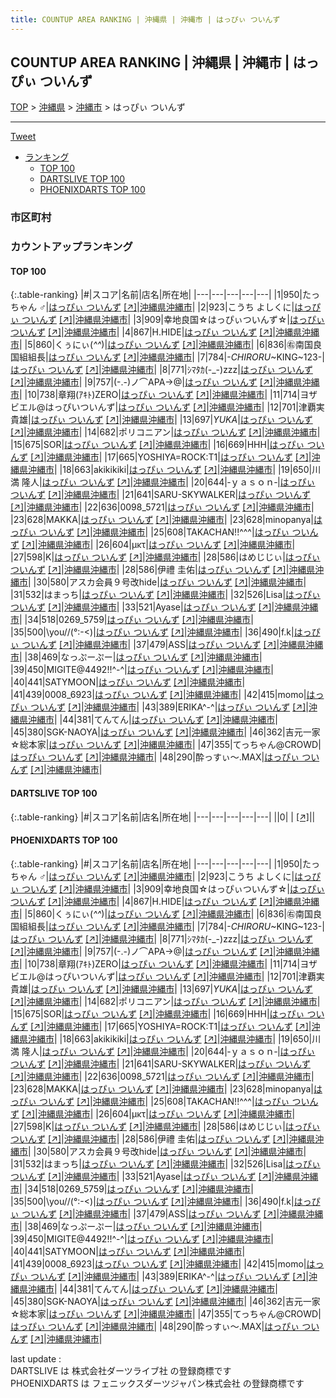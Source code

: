 ```yaml
---
title: COUNTUP AREA RANKING | 沖縄県 | 沖縄市 | はっぴぃ ついんず
---
```

## COUNTUP AREA RANKING | 沖縄県 | 沖縄市 | はっぴぃ ついんず

[TOP](/darts/rank/) > [沖縄県](/darts/rank/沖縄県/) > [沖縄市](/darts/rank/沖縄県/沖縄市/) > はっぴぃ ついんず

___

<a href="https://twitter.com/share?ref_src=twsrc%5Etfw" data-text="COUNTUP AREA RANKING | 沖縄県沖縄市はっぴぃ ついんず" class="twitter-share-button" data-hashtags="DARTSLIVE,PHOENIXDARTS,darts,ダーツ" data-show-count="false">Tweet</a>

* [ランキング](#カウントアップランキング)
    * [TOP 100](#top-100)
    * [DARTSLIVE TOP 100](#dartslive-top-100)
    * [PHOENIXDARTS TOP 100](#phoenixdarts-top-100)

### 市区町村

<ul>

</ul>

### カウントアップランキング

#### TOP 100



{:.table-ranking}
|#|スコア|名前|店名|所在地|
|---|---|---|---|---|
|1|950|<span class="rank-name-pd">たっちゃん ♂</span>|<a href="/darts/rank/shops/67298.html">はっぴぃ ついんず</a> <a href="https://vs.phoenixdarts.com/jp/shop/shopDetailInfo/s_67298?s_seq=67298">[↗]</a>|<a href="/darts/rank/沖縄県/沖縄市">沖縄県沖縄市</a>|
|2|923|<span class="rank-name-pd">こうち よしくに</span>|<a href="/darts/rank/shops/67298.html">はっぴぃ ついんず</a> <a href="https://vs.phoenixdarts.com/jp/shop/shopDetailInfo/s_67298?s_seq=67298">[↗]</a>|<a href="/darts/rank/沖縄県/沖縄市">沖縄県沖縄市</a>|
|3|909|<span class="rank-name-pd">幸地良国☆はっぴぃついんず☆</span>|<a href="/darts/rank/shops/67298.html">はっぴぃ ついんず</a> <a href="https://vs.phoenixdarts.com/jp/shop/shopDetailInfo/s_67298?s_seq=67298">[↗]</a>|<a href="/darts/rank/沖縄県/沖縄市">沖縄県沖縄市</a>|
|4|867|<span class="rank-name-pd">H.HIDE</span>|<a href="/darts/rank/shops/67298.html">はっぴぃ ついんず</a> <a href="https://vs.phoenixdarts.com/jp/shop/shopDetailInfo/s_67298?s_seq=67298">[↗]</a>|<a href="/darts/rank/沖縄県/沖縄市">沖縄県沖縄市</a>|
|5|860|<span class="rank-name-pd">くぅにぃ(*^^*)</span>|<a href="/darts/rank/shops/67298.html">はっぴぃ ついんず</a> <a href="https://vs.phoenixdarts.com/jp/shop/shopDetailInfo/s_67298?s_seq=67298">[↗]</a>|<a href="/darts/rank/沖縄県/沖縄市">沖縄県沖縄市</a>|
|6|836|<span class="rank-name-pd">㊨南国良国組組長</span>|<a href="/darts/rank/shops/67298.html">はっぴぃ ついんず</a> <a href="https://vs.phoenixdarts.com/jp/shop/shopDetailInfo/s_67298?s_seq=67298">[↗]</a>|<a href="/darts/rank/沖縄県/沖縄市">沖縄県沖縄市</a>|
|7|784|<span class="rank-name-pd">-*CHIRORU*~KING~123-</span>|<a href="/darts/rank/shops/67298.html">はっぴぃ ついんず</a> <a href="https://vs.phoenixdarts.com/jp/shop/shopDetailInfo/s_67298?s_seq=67298">[↗]</a>|<a href="/darts/rank/沖縄県/沖縄市">沖縄県沖縄市</a>|
|8|771|<span class="rank-name-pd">ｼﾏﾀｶ(-_-)zzz</span>|<a href="/darts/rank/shops/67298.html">はっぴぃ ついんず</a> <a href="https://vs.phoenixdarts.com/jp/shop/shopDetailInfo/s_67298?s_seq=67298">[↗]</a>|<a href="/darts/rank/沖縄県/沖縄市">沖縄県沖縄市</a>|
|9|757|<span class="rank-name-pd">(-.-)ノ⌒APA→@</span>|<a href="/darts/rank/shops/67298.html">はっぴぃ ついんず</a> <a href="https://vs.phoenixdarts.com/jp/shop/shopDetailInfo/s_67298?s_seq=67298">[↗]</a>|<a href="/darts/rank/沖縄県/沖縄市">沖縄県沖縄市</a>|
|10|738|<span class="rank-name-pd">章翔(ｱｷﾄ)ZERO</span>|<a href="/darts/rank/shops/67298.html">はっぴぃ ついんず</a> <a href="https://vs.phoenixdarts.com/jp/shop/shopDetailInfo/s_67298?s_seq=67298">[↗]</a>|<a href="/darts/rank/沖縄県/沖縄市">沖縄県沖縄市</a>|
|11|714|<span class="rank-name-pd">ヨザビエル@はっぴいついんず</span>|<a href="/darts/rank/shops/67298.html">はっぴぃ ついんず</a> <a href="https://vs.phoenixdarts.com/jp/shop/shopDetailInfo/s_67298?s_seq=67298">[↗]</a>|<a href="/darts/rank/沖縄県/沖縄市">沖縄県沖縄市</a>|
|12|701|<span class="rank-name-pd">津覇実貴雄</span>|<a href="/darts/rank/shops/67298.html">はっぴぃ ついんず</a> <a href="https://vs.phoenixdarts.com/jp/shop/shopDetailInfo/s_67298?s_seq=67298">[↗]</a>|<a href="/darts/rank/沖縄県/沖縄市">沖縄県沖縄市</a>|
|13|697|<span class="rank-name-pd">*YUKA*</span>|<a href="/darts/rank/shops/67298.html">はっぴぃ ついんず</a> <a href="https://vs.phoenixdarts.com/jp/shop/shopDetailInfo/s_67298?s_seq=67298">[↗]</a>|<a href="/darts/rank/沖縄県/沖縄市">沖縄県沖縄市</a>|
|14|682|<span class="rank-name-pd">ポリコニアン</span>|<a href="/darts/rank/shops/67298.html">はっぴぃ ついんず</a> <a href="https://vs.phoenixdarts.com/jp/shop/shopDetailInfo/s_67298?s_seq=67298">[↗]</a>|<a href="/darts/rank/沖縄県/沖縄市">沖縄県沖縄市</a>|
|15|675|<span class="rank-name-pd">SOR</span>|<a href="/darts/rank/shops/67298.html">はっぴぃ ついんず</a> <a href="https://vs.phoenixdarts.com/jp/shop/shopDetailInfo/s_67298?s_seq=67298">[↗]</a>|<a href="/darts/rank/沖縄県/沖縄市">沖縄県沖縄市</a>|
|16|669|<span class="rank-name-pd">HHH</span>|<a href="/darts/rank/shops/67298.html">はっぴぃ ついんず</a> <a href="https://vs.phoenixdarts.com/jp/shop/shopDetailInfo/s_67298?s_seq=67298">[↗]</a>|<a href="/darts/rank/沖縄県/沖縄市">沖縄県沖縄市</a>|
|17|665|<span class="rank-name-pd">YOSHIYA=ROCK:T1</span>|<a href="/darts/rank/shops/67298.html">はっぴぃ ついんず</a> <a href="https://vs.phoenixdarts.com/jp/shop/shopDetailInfo/s_67298?s_seq=67298">[↗]</a>|<a href="/darts/rank/沖縄県/沖縄市">沖縄県沖縄市</a>|
|18|663|<span class="rank-name-pd">akikikiki</span>|<a href="/darts/rank/shops/67298.html">はっぴぃ ついんず</a> <a href="https://vs.phoenixdarts.com/jp/shop/shopDetailInfo/s_67298?s_seq=67298">[↗]</a>|<a href="/darts/rank/沖縄県/沖縄市">沖縄県沖縄市</a>|
|19|650|<span class="rank-name-pd">川満 隆人</span>|<a href="/darts/rank/shops/67298.html">はっぴぃ ついんず</a> <a href="https://vs.phoenixdarts.com/jp/shop/shopDetailInfo/s_67298?s_seq=67298">[↗]</a>|<a href="/darts/rank/沖縄県/沖縄市">沖縄県沖縄市</a>|
|20|644|<span class="rank-name-pd">‐ｙａｓｏｎ‐</span>|<a href="/darts/rank/shops/67298.html">はっぴぃ ついんず</a> <a href="https://vs.phoenixdarts.com/jp/shop/shopDetailInfo/s_67298?s_seq=67298">[↗]</a>|<a href="/darts/rank/沖縄県/沖縄市">沖縄県沖縄市</a>|
|21|641|<span class="rank-name-pd">SARU-SKYWALKER</span>|<a href="/darts/rank/shops/67298.html">はっぴぃ ついんず</a> <a href="https://vs.phoenixdarts.com/jp/shop/shopDetailInfo/s_67298?s_seq=67298">[↗]</a>|<a href="/darts/rank/沖縄県/沖縄市">沖縄県沖縄市</a>|
|22|636|<span class="rank-name-pd">0098_5721</span>|<a href="/darts/rank/shops/67298.html">はっぴぃ ついんず</a> <a href="https://vs.phoenixdarts.com/jp/shop/shopDetailInfo/s_67298?s_seq=67298">[↗]</a>|<a href="/darts/rank/沖縄県/沖縄市">沖縄県沖縄市</a>|
|23|628|<span class="rank-name-pd">MAKKA</span>|<a href="/darts/rank/shops/67298.html">はっぴぃ ついんず</a> <a href="https://vs.phoenixdarts.com/jp/shop/shopDetailInfo/s_67298?s_seq=67298">[↗]</a>|<a href="/darts/rank/沖縄県/沖縄市">沖縄県沖縄市</a>|
|23|628|<span class="rank-name-pd">minopanya</span>|<a href="/darts/rank/shops/67298.html">はっぴぃ ついんず</a> <a href="https://vs.phoenixdarts.com/jp/shop/shopDetailInfo/s_67298?s_seq=67298">[↗]</a>|<a href="/darts/rank/沖縄県/沖縄市">沖縄県沖縄市</a>|
|25|608|<span class="rank-name-pd">TAKACHAN!!^^^</span>|<a href="/darts/rank/shops/67298.html">はっぴぃ ついんず</a> <a href="https://vs.phoenixdarts.com/jp/shop/shopDetailInfo/s_67298?s_seq=67298">[↗]</a>|<a href="/darts/rank/沖縄県/沖縄市">沖縄県沖縄市</a>|
|26|604|<span class="rank-name-pd">μκτ</span>|<a href="/darts/rank/shops/67298.html">はっぴぃ ついんず</a> <a href="https://vs.phoenixdarts.com/jp/shop/shopDetailInfo/s_67298?s_seq=67298">[↗]</a>|<a href="/darts/rank/沖縄県/沖縄市">沖縄県沖縄市</a>|
|27|598|<span class="rank-name-pd">K</span>|<a href="/darts/rank/shops/67298.html">はっぴぃ ついんず</a> <a href="https://vs.phoenixdarts.com/jp/shop/shopDetailInfo/s_67298?s_seq=67298">[↗]</a>|<a href="/darts/rank/沖縄県/沖縄市">沖縄県沖縄市</a>|
|28|586|<span class="rank-name-pd">はめじじぃ</span>|<a href="/darts/rank/shops/67298.html">はっぴぃ ついんず</a> <a href="https://vs.phoenixdarts.com/jp/shop/shopDetailInfo/s_67298?s_seq=67298">[↗]</a>|<a href="/darts/rank/沖縄県/沖縄市">沖縄県沖縄市</a>|
|28|586|<span class="rank-name-pd">伊禮 圭佑</span>|<a href="/darts/rank/shops/67298.html">はっぴぃ ついんず</a> <a href="https://vs.phoenixdarts.com/jp/shop/shopDetailInfo/s_67298?s_seq=67298">[↗]</a>|<a href="/darts/rank/沖縄県/沖縄市">沖縄県沖縄市</a>|
|30|580|<span class="rank-name-pd">アスカ会員９号改hide</span>|<a href="/darts/rank/shops/67298.html">はっぴぃ ついんず</a> <a href="https://vs.phoenixdarts.com/jp/shop/shopDetailInfo/s_67298?s_seq=67298">[↗]</a>|<a href="/darts/rank/沖縄県/沖縄市">沖縄県沖縄市</a>|
|31|532|<span class="rank-name-pd">はまっち</span>|<a href="/darts/rank/shops/67298.html">はっぴぃ ついんず</a> <a href="https://vs.phoenixdarts.com/jp/shop/shopDetailInfo/s_67298?s_seq=67298">[↗]</a>|<a href="/darts/rank/沖縄県/沖縄市">沖縄県沖縄市</a>|
|32|526|<span class="rank-name-pd">Lisa</span>|<a href="/darts/rank/shops/67298.html">はっぴぃ ついんず</a> <a href="https://vs.phoenixdarts.com/jp/shop/shopDetailInfo/s_67298?s_seq=67298">[↗]</a>|<a href="/darts/rank/沖縄県/沖縄市">沖縄県沖縄市</a>|
|33|521|<span class="rank-name-pd">Ayase</span>|<a href="/darts/rank/shops/67298.html">はっぴぃ ついんず</a> <a href="https://vs.phoenixdarts.com/jp/shop/shopDetailInfo/s_67298?s_seq=67298">[↗]</a>|<a href="/darts/rank/沖縄県/沖縄市">沖縄県沖縄市</a>|
|34|518|<span class="rank-name-pd">0269_5759</span>|<a href="/darts/rank/shops/67298.html">はっぴぃ ついんず</a> <a href="https://vs.phoenixdarts.com/jp/shop/shopDetailInfo/s_67298?s_seq=67298">[↗]</a>|<a href="/darts/rank/沖縄県/沖縄市">沖縄県沖縄市</a>|
|35|500|<span class="rank-name-pd">\\you//(°:-&lt;)</span>|<a href="/darts/rank/shops/67298.html">はっぴぃ ついんず</a> <a href="https://vs.phoenixdarts.com/jp/shop/shopDetailInfo/s_67298?s_seq=67298">[↗]</a>|<a href="/darts/rank/沖縄県/沖縄市">沖縄県沖縄市</a>|
|36|490|<span class="rank-name-pd">f.k</span>|<a href="/darts/rank/shops/67298.html">はっぴぃ ついんず</a> <a href="https://vs.phoenixdarts.com/jp/shop/shopDetailInfo/s_67298?s_seq=67298">[↗]</a>|<a href="/darts/rank/沖縄県/沖縄市">沖縄県沖縄市</a>|
|37|479|<span class="rank-name-pd">ASS</span>|<a href="/darts/rank/shops/67298.html">はっぴぃ ついんず</a> <a href="https://vs.phoenixdarts.com/jp/shop/shopDetailInfo/s_67298?s_seq=67298">[↗]</a>|<a href="/darts/rank/沖縄県/沖縄市">沖縄県沖縄市</a>|
|38|469|<span class="rank-name-pd">なっぷーぷー</span>|<a href="/darts/rank/shops/67298.html">はっぴぃ ついんず</a> <a href="https://vs.phoenixdarts.com/jp/shop/shopDetailInfo/s_67298?s_seq=67298">[↗]</a>|<a href="/darts/rank/沖縄県/沖縄市">沖縄県沖縄市</a>|
|39|450|<span class="rank-name-pd">MIGITE@4492!!^-^</span>|<a href="/darts/rank/shops/67298.html">はっぴぃ ついんず</a> <a href="https://vs.phoenixdarts.com/jp/shop/shopDetailInfo/s_67298?s_seq=67298">[↗]</a>|<a href="/darts/rank/沖縄県/沖縄市">沖縄県沖縄市</a>|
|40|441|<span class="rank-name-pd">SATYMOON</span>|<a href="/darts/rank/shops/67298.html">はっぴぃ ついんず</a> <a href="https://vs.phoenixdarts.com/jp/shop/shopDetailInfo/s_67298?s_seq=67298">[↗]</a>|<a href="/darts/rank/沖縄県/沖縄市">沖縄県沖縄市</a>|
|41|439|<span class="rank-name-pd">0008_6923</span>|<a href="/darts/rank/shops/67298.html">はっぴぃ ついんず</a> <a href="https://vs.phoenixdarts.com/jp/shop/shopDetailInfo/s_67298?s_seq=67298">[↗]</a>|<a href="/darts/rank/沖縄県/沖縄市">沖縄県沖縄市</a>|
|42|415|<span class="rank-name-pd">momo</span>|<a href="/darts/rank/shops/67298.html">はっぴぃ ついんず</a> <a href="https://vs.phoenixdarts.com/jp/shop/shopDetailInfo/s_67298?s_seq=67298">[↗]</a>|<a href="/darts/rank/沖縄県/沖縄市">沖縄県沖縄市</a>|
|43|389|<span class="rank-name-pd">ERIKA^-^</span>|<a href="/darts/rank/shops/67298.html">はっぴぃ ついんず</a> <a href="https://vs.phoenixdarts.com/jp/shop/shopDetailInfo/s_67298?s_seq=67298">[↗]</a>|<a href="/darts/rank/沖縄県/沖縄市">沖縄県沖縄市</a>|
|44|381|<span class="rank-name-pd">てんてん</span>|<a href="/darts/rank/shops/67298.html">はっぴぃ ついんず</a> <a href="https://vs.phoenixdarts.com/jp/shop/shopDetailInfo/s_67298?s_seq=67298">[↗]</a>|<a href="/darts/rank/沖縄県/沖縄市">沖縄県沖縄市</a>|
|45|380|<span class="rank-name-pd">SGK-NAOYA</span>|<a href="/darts/rank/shops/67298.html">はっぴぃ ついんず</a> <a href="https://vs.phoenixdarts.com/jp/shop/shopDetailInfo/s_67298?s_seq=67298">[↗]</a>|<a href="/darts/rank/沖縄県/沖縄市">沖縄県沖縄市</a>|
|46|362|<span class="rank-name-pd">吉元一家☆総本家</span>|<a href="/darts/rank/shops/67298.html">はっぴぃ ついんず</a> <a href="https://vs.phoenixdarts.com/jp/shop/shopDetailInfo/s_67298?s_seq=67298">[↗]</a>|<a href="/darts/rank/沖縄県/沖縄市">沖縄県沖縄市</a>|
|47|355|<span class="rank-name-pd">てっちゃん@CROWD</span>|<a href="/darts/rank/shops/67298.html">はっぴぃ ついんず</a> <a href="https://vs.phoenixdarts.com/jp/shop/shopDetailInfo/s_67298?s_seq=67298">[↗]</a>|<a href="/darts/rank/沖縄県/沖縄市">沖縄県沖縄市</a>|
|48|290|<span class="rank-name-pd">酔っすぃ～.MAX</span>|<a href="/darts/rank/shops/67298.html">はっぴぃ ついんず</a> <a href="https://vs.phoenixdarts.com/jp/shop/shopDetailInfo/s_67298?s_seq=67298">[↗]</a>|<a href="/darts/rank/沖縄県/沖縄市">沖縄県沖縄市</a>|


#### DARTSLIVE TOP 100



{:.table-ranking}
|#|スコア|名前|店名|所在地|
|---|---|---|---|---|
||0|<span class="rank-name-dl"> </span>|<a href="/darts/rank/shops/.html"></a> <a href="">[↗]</a>|<a href="/darts/rank//"></a>|


#### PHOENIXDARTS TOP 100



{:.table-ranking}
|#|スコア|名前|店名|所在地|
|---|---|---|---|---|
|1|950|<span class="rank-name-pd">たっちゃん ♂</span>|<a href="/darts/rank/shops/67298.html">はっぴぃ ついんず</a> <a href="https://vs.phoenixdarts.com/jp/shop/shopDetailInfo/s_67298?s_seq=67298">[↗]</a>|<a href="/darts/rank/沖縄県/沖縄市">沖縄県沖縄市</a>|
|2|923|<span class="rank-name-pd">こうち よしくに</span>|<a href="/darts/rank/shops/67298.html">はっぴぃ ついんず</a> <a href="https://vs.phoenixdarts.com/jp/shop/shopDetailInfo/s_67298?s_seq=67298">[↗]</a>|<a href="/darts/rank/沖縄県/沖縄市">沖縄県沖縄市</a>|
|3|909|<span class="rank-name-pd">幸地良国☆はっぴぃついんず☆</span>|<a href="/darts/rank/shops/67298.html">はっぴぃ ついんず</a> <a href="https://vs.phoenixdarts.com/jp/shop/shopDetailInfo/s_67298?s_seq=67298">[↗]</a>|<a href="/darts/rank/沖縄県/沖縄市">沖縄県沖縄市</a>|
|4|867|<span class="rank-name-pd">H.HIDE</span>|<a href="/darts/rank/shops/67298.html">はっぴぃ ついんず</a> <a href="https://vs.phoenixdarts.com/jp/shop/shopDetailInfo/s_67298?s_seq=67298">[↗]</a>|<a href="/darts/rank/沖縄県/沖縄市">沖縄県沖縄市</a>|
|5|860|<span class="rank-name-pd">くぅにぃ(*^^*)</span>|<a href="/darts/rank/shops/67298.html">はっぴぃ ついんず</a> <a href="https://vs.phoenixdarts.com/jp/shop/shopDetailInfo/s_67298?s_seq=67298">[↗]</a>|<a href="/darts/rank/沖縄県/沖縄市">沖縄県沖縄市</a>|
|6|836|<span class="rank-name-pd">㊨南国良国組組長</span>|<a href="/darts/rank/shops/67298.html">はっぴぃ ついんず</a> <a href="https://vs.phoenixdarts.com/jp/shop/shopDetailInfo/s_67298?s_seq=67298">[↗]</a>|<a href="/darts/rank/沖縄県/沖縄市">沖縄県沖縄市</a>|
|7|784|<span class="rank-name-pd">-*CHIRORU*~KING~123-</span>|<a href="/darts/rank/shops/67298.html">はっぴぃ ついんず</a> <a href="https://vs.phoenixdarts.com/jp/shop/shopDetailInfo/s_67298?s_seq=67298">[↗]</a>|<a href="/darts/rank/沖縄県/沖縄市">沖縄県沖縄市</a>|
|8|771|<span class="rank-name-pd">ｼﾏﾀｶ(-_-)zzz</span>|<a href="/darts/rank/shops/67298.html">はっぴぃ ついんず</a> <a href="https://vs.phoenixdarts.com/jp/shop/shopDetailInfo/s_67298?s_seq=67298">[↗]</a>|<a href="/darts/rank/沖縄県/沖縄市">沖縄県沖縄市</a>|
|9|757|<span class="rank-name-pd">(-.-)ノ⌒APA→@</span>|<a href="/darts/rank/shops/67298.html">はっぴぃ ついんず</a> <a href="https://vs.phoenixdarts.com/jp/shop/shopDetailInfo/s_67298?s_seq=67298">[↗]</a>|<a href="/darts/rank/沖縄県/沖縄市">沖縄県沖縄市</a>|
|10|738|<span class="rank-name-pd">章翔(ｱｷﾄ)ZERO</span>|<a href="/darts/rank/shops/67298.html">はっぴぃ ついんず</a> <a href="https://vs.phoenixdarts.com/jp/shop/shopDetailInfo/s_67298?s_seq=67298">[↗]</a>|<a href="/darts/rank/沖縄県/沖縄市">沖縄県沖縄市</a>|
|11|714|<span class="rank-name-pd">ヨザビエル@はっぴいついんず</span>|<a href="/darts/rank/shops/67298.html">はっぴぃ ついんず</a> <a href="https://vs.phoenixdarts.com/jp/shop/shopDetailInfo/s_67298?s_seq=67298">[↗]</a>|<a href="/darts/rank/沖縄県/沖縄市">沖縄県沖縄市</a>|
|12|701|<span class="rank-name-pd">津覇実貴雄</span>|<a href="/darts/rank/shops/67298.html">はっぴぃ ついんず</a> <a href="https://vs.phoenixdarts.com/jp/shop/shopDetailInfo/s_67298?s_seq=67298">[↗]</a>|<a href="/darts/rank/沖縄県/沖縄市">沖縄県沖縄市</a>|
|13|697|<span class="rank-name-pd">*YUKA*</span>|<a href="/darts/rank/shops/67298.html">はっぴぃ ついんず</a> <a href="https://vs.phoenixdarts.com/jp/shop/shopDetailInfo/s_67298?s_seq=67298">[↗]</a>|<a href="/darts/rank/沖縄県/沖縄市">沖縄県沖縄市</a>|
|14|682|<span class="rank-name-pd">ポリコニアン</span>|<a href="/darts/rank/shops/67298.html">はっぴぃ ついんず</a> <a href="https://vs.phoenixdarts.com/jp/shop/shopDetailInfo/s_67298?s_seq=67298">[↗]</a>|<a href="/darts/rank/沖縄県/沖縄市">沖縄県沖縄市</a>|
|15|675|<span class="rank-name-pd">SOR</span>|<a href="/darts/rank/shops/67298.html">はっぴぃ ついんず</a> <a href="https://vs.phoenixdarts.com/jp/shop/shopDetailInfo/s_67298?s_seq=67298">[↗]</a>|<a href="/darts/rank/沖縄県/沖縄市">沖縄県沖縄市</a>|
|16|669|<span class="rank-name-pd">HHH</span>|<a href="/darts/rank/shops/67298.html">はっぴぃ ついんず</a> <a href="https://vs.phoenixdarts.com/jp/shop/shopDetailInfo/s_67298?s_seq=67298">[↗]</a>|<a href="/darts/rank/沖縄県/沖縄市">沖縄県沖縄市</a>|
|17|665|<span class="rank-name-pd">YOSHIYA=ROCK:T1</span>|<a href="/darts/rank/shops/67298.html">はっぴぃ ついんず</a> <a href="https://vs.phoenixdarts.com/jp/shop/shopDetailInfo/s_67298?s_seq=67298">[↗]</a>|<a href="/darts/rank/沖縄県/沖縄市">沖縄県沖縄市</a>|
|18|663|<span class="rank-name-pd">akikikiki</span>|<a href="/darts/rank/shops/67298.html">はっぴぃ ついんず</a> <a href="https://vs.phoenixdarts.com/jp/shop/shopDetailInfo/s_67298?s_seq=67298">[↗]</a>|<a href="/darts/rank/沖縄県/沖縄市">沖縄県沖縄市</a>|
|19|650|<span class="rank-name-pd">川満 隆人</span>|<a href="/darts/rank/shops/67298.html">はっぴぃ ついんず</a> <a href="https://vs.phoenixdarts.com/jp/shop/shopDetailInfo/s_67298?s_seq=67298">[↗]</a>|<a href="/darts/rank/沖縄県/沖縄市">沖縄県沖縄市</a>|
|20|644|<span class="rank-name-pd">‐ｙａｓｏｎ‐</span>|<a href="/darts/rank/shops/67298.html">はっぴぃ ついんず</a> <a href="https://vs.phoenixdarts.com/jp/shop/shopDetailInfo/s_67298?s_seq=67298">[↗]</a>|<a href="/darts/rank/沖縄県/沖縄市">沖縄県沖縄市</a>|
|21|641|<span class="rank-name-pd">SARU-SKYWALKER</span>|<a href="/darts/rank/shops/67298.html">はっぴぃ ついんず</a> <a href="https://vs.phoenixdarts.com/jp/shop/shopDetailInfo/s_67298?s_seq=67298">[↗]</a>|<a href="/darts/rank/沖縄県/沖縄市">沖縄県沖縄市</a>|
|22|636|<span class="rank-name-pd">0098_5721</span>|<a href="/darts/rank/shops/67298.html">はっぴぃ ついんず</a> <a href="https://vs.phoenixdarts.com/jp/shop/shopDetailInfo/s_67298?s_seq=67298">[↗]</a>|<a href="/darts/rank/沖縄県/沖縄市">沖縄県沖縄市</a>|
|23|628|<span class="rank-name-pd">MAKKA</span>|<a href="/darts/rank/shops/67298.html">はっぴぃ ついんず</a> <a href="https://vs.phoenixdarts.com/jp/shop/shopDetailInfo/s_67298?s_seq=67298">[↗]</a>|<a href="/darts/rank/沖縄県/沖縄市">沖縄県沖縄市</a>|
|23|628|<span class="rank-name-pd">minopanya</span>|<a href="/darts/rank/shops/67298.html">はっぴぃ ついんず</a> <a href="https://vs.phoenixdarts.com/jp/shop/shopDetailInfo/s_67298?s_seq=67298">[↗]</a>|<a href="/darts/rank/沖縄県/沖縄市">沖縄県沖縄市</a>|
|25|608|<span class="rank-name-pd">TAKACHAN!!^^^</span>|<a href="/darts/rank/shops/67298.html">はっぴぃ ついんず</a> <a href="https://vs.phoenixdarts.com/jp/shop/shopDetailInfo/s_67298?s_seq=67298">[↗]</a>|<a href="/darts/rank/沖縄県/沖縄市">沖縄県沖縄市</a>|
|26|604|<span class="rank-name-pd">μκτ</span>|<a href="/darts/rank/shops/67298.html">はっぴぃ ついんず</a> <a href="https://vs.phoenixdarts.com/jp/shop/shopDetailInfo/s_67298?s_seq=67298">[↗]</a>|<a href="/darts/rank/沖縄県/沖縄市">沖縄県沖縄市</a>|
|27|598|<span class="rank-name-pd">K</span>|<a href="/darts/rank/shops/67298.html">はっぴぃ ついんず</a> <a href="https://vs.phoenixdarts.com/jp/shop/shopDetailInfo/s_67298?s_seq=67298">[↗]</a>|<a href="/darts/rank/沖縄県/沖縄市">沖縄県沖縄市</a>|
|28|586|<span class="rank-name-pd">はめじじぃ</span>|<a href="/darts/rank/shops/67298.html">はっぴぃ ついんず</a> <a href="https://vs.phoenixdarts.com/jp/shop/shopDetailInfo/s_67298?s_seq=67298">[↗]</a>|<a href="/darts/rank/沖縄県/沖縄市">沖縄県沖縄市</a>|
|28|586|<span class="rank-name-pd">伊禮 圭佑</span>|<a href="/darts/rank/shops/67298.html">はっぴぃ ついんず</a> <a href="https://vs.phoenixdarts.com/jp/shop/shopDetailInfo/s_67298?s_seq=67298">[↗]</a>|<a href="/darts/rank/沖縄県/沖縄市">沖縄県沖縄市</a>|
|30|580|<span class="rank-name-pd">アスカ会員９号改hide</span>|<a href="/darts/rank/shops/67298.html">はっぴぃ ついんず</a> <a href="https://vs.phoenixdarts.com/jp/shop/shopDetailInfo/s_67298?s_seq=67298">[↗]</a>|<a href="/darts/rank/沖縄県/沖縄市">沖縄県沖縄市</a>|
|31|532|<span class="rank-name-pd">はまっち</span>|<a href="/darts/rank/shops/67298.html">はっぴぃ ついんず</a> <a href="https://vs.phoenixdarts.com/jp/shop/shopDetailInfo/s_67298?s_seq=67298">[↗]</a>|<a href="/darts/rank/沖縄県/沖縄市">沖縄県沖縄市</a>|
|32|526|<span class="rank-name-pd">Lisa</span>|<a href="/darts/rank/shops/67298.html">はっぴぃ ついんず</a> <a href="https://vs.phoenixdarts.com/jp/shop/shopDetailInfo/s_67298?s_seq=67298">[↗]</a>|<a href="/darts/rank/沖縄県/沖縄市">沖縄県沖縄市</a>|
|33|521|<span class="rank-name-pd">Ayase</span>|<a href="/darts/rank/shops/67298.html">はっぴぃ ついんず</a> <a href="https://vs.phoenixdarts.com/jp/shop/shopDetailInfo/s_67298?s_seq=67298">[↗]</a>|<a href="/darts/rank/沖縄県/沖縄市">沖縄県沖縄市</a>|
|34|518|<span class="rank-name-pd">0269_5759</span>|<a href="/darts/rank/shops/67298.html">はっぴぃ ついんず</a> <a href="https://vs.phoenixdarts.com/jp/shop/shopDetailInfo/s_67298?s_seq=67298">[↗]</a>|<a href="/darts/rank/沖縄県/沖縄市">沖縄県沖縄市</a>|
|35|500|<span class="rank-name-pd">\\you//(°:-&lt;)</span>|<a href="/darts/rank/shops/67298.html">はっぴぃ ついんず</a> <a href="https://vs.phoenixdarts.com/jp/shop/shopDetailInfo/s_67298?s_seq=67298">[↗]</a>|<a href="/darts/rank/沖縄県/沖縄市">沖縄県沖縄市</a>|
|36|490|<span class="rank-name-pd">f.k</span>|<a href="/darts/rank/shops/67298.html">はっぴぃ ついんず</a> <a href="https://vs.phoenixdarts.com/jp/shop/shopDetailInfo/s_67298?s_seq=67298">[↗]</a>|<a href="/darts/rank/沖縄県/沖縄市">沖縄県沖縄市</a>|
|37|479|<span class="rank-name-pd">ASS</span>|<a href="/darts/rank/shops/67298.html">はっぴぃ ついんず</a> <a href="https://vs.phoenixdarts.com/jp/shop/shopDetailInfo/s_67298?s_seq=67298">[↗]</a>|<a href="/darts/rank/沖縄県/沖縄市">沖縄県沖縄市</a>|
|38|469|<span class="rank-name-pd">なっぷーぷー</span>|<a href="/darts/rank/shops/67298.html">はっぴぃ ついんず</a> <a href="https://vs.phoenixdarts.com/jp/shop/shopDetailInfo/s_67298?s_seq=67298">[↗]</a>|<a href="/darts/rank/沖縄県/沖縄市">沖縄県沖縄市</a>|
|39|450|<span class="rank-name-pd">MIGITE@4492!!^-^</span>|<a href="/darts/rank/shops/67298.html">はっぴぃ ついんず</a> <a href="https://vs.phoenixdarts.com/jp/shop/shopDetailInfo/s_67298?s_seq=67298">[↗]</a>|<a href="/darts/rank/沖縄県/沖縄市">沖縄県沖縄市</a>|
|40|441|<span class="rank-name-pd">SATYMOON</span>|<a href="/darts/rank/shops/67298.html">はっぴぃ ついんず</a> <a href="https://vs.phoenixdarts.com/jp/shop/shopDetailInfo/s_67298?s_seq=67298">[↗]</a>|<a href="/darts/rank/沖縄県/沖縄市">沖縄県沖縄市</a>|
|41|439|<span class="rank-name-pd">0008_6923</span>|<a href="/darts/rank/shops/67298.html">はっぴぃ ついんず</a> <a href="https://vs.phoenixdarts.com/jp/shop/shopDetailInfo/s_67298?s_seq=67298">[↗]</a>|<a href="/darts/rank/沖縄県/沖縄市">沖縄県沖縄市</a>|
|42|415|<span class="rank-name-pd">momo</span>|<a href="/darts/rank/shops/67298.html">はっぴぃ ついんず</a> <a href="https://vs.phoenixdarts.com/jp/shop/shopDetailInfo/s_67298?s_seq=67298">[↗]</a>|<a href="/darts/rank/沖縄県/沖縄市">沖縄県沖縄市</a>|
|43|389|<span class="rank-name-pd">ERIKA^-^</span>|<a href="/darts/rank/shops/67298.html">はっぴぃ ついんず</a> <a href="https://vs.phoenixdarts.com/jp/shop/shopDetailInfo/s_67298?s_seq=67298">[↗]</a>|<a href="/darts/rank/沖縄県/沖縄市">沖縄県沖縄市</a>|
|44|381|<span class="rank-name-pd">てんてん</span>|<a href="/darts/rank/shops/67298.html">はっぴぃ ついんず</a> <a href="https://vs.phoenixdarts.com/jp/shop/shopDetailInfo/s_67298?s_seq=67298">[↗]</a>|<a href="/darts/rank/沖縄県/沖縄市">沖縄県沖縄市</a>|
|45|380|<span class="rank-name-pd">SGK-NAOYA</span>|<a href="/darts/rank/shops/67298.html">はっぴぃ ついんず</a> <a href="https://vs.phoenixdarts.com/jp/shop/shopDetailInfo/s_67298?s_seq=67298">[↗]</a>|<a href="/darts/rank/沖縄県/沖縄市">沖縄県沖縄市</a>|
|46|362|<span class="rank-name-pd">吉元一家☆総本家</span>|<a href="/darts/rank/shops/67298.html">はっぴぃ ついんず</a> <a href="https://vs.phoenixdarts.com/jp/shop/shopDetailInfo/s_67298?s_seq=67298">[↗]</a>|<a href="/darts/rank/沖縄県/沖縄市">沖縄県沖縄市</a>|
|47|355|<span class="rank-name-pd">てっちゃん@CROWD</span>|<a href="/darts/rank/shops/67298.html">はっぴぃ ついんず</a> <a href="https://vs.phoenixdarts.com/jp/shop/shopDetailInfo/s_67298?s_seq=67298">[↗]</a>|<a href="/darts/rank/沖縄県/沖縄市">沖縄県沖縄市</a>|
|48|290|<span class="rank-name-pd">酔っすぃ～.MAX</span>|<a href="/darts/rank/shops/67298.html">はっぴぃ ついんず</a> <a href="https://vs.phoenixdarts.com/jp/shop/shopDetailInfo/s_67298?s_seq=67298">[↗]</a>|<a href="/darts/rank/沖縄県/沖縄市">沖縄県沖縄市</a>|


<div class="footer border-top border-gray-light mt-5 pt-3 text-right text-gray">
    last update : <span style="font-weight: italic" id="foot_last_modified"></span><br />
    DARTSLIVE は 株式会社ダーツライブ社 の登録商標です<br />
    PHOENIXDARTS は フェニックスダーツジャパン株式会社 の登録商標です<br />
</div>

<script src="https://cdnjs.cloudflare.com/ajax/libs/jquery.tablesorter/2.31.3/js/jquery.tablesorter.min.js" integrity="sha512-qzgd5cYSZcosqpzpn7zF2ZId8f/8CHmFKZ8j7mU4OUXTNRd5g+ZHBPsgKEwoqxCtdQvExE5LprwwPAgoicguNg==" crossorigin="anonymous" referrerpolicy="no-referrer"></script>
<link rel="stylesheet" href="https://cdnjs.cloudflare.com/ajax/libs/jquery.tablesorter/2.31.3/css/theme.default.min.css" integrity="sha512-wghhOJkjQX0Lh3NSWvNKeZ0ZpNn+SPVXX1Qyc9OCaogADktxrBiBdKGDoqVUOyhStvMBmJQ8ZdMHiR3wuEq8+w==" crossorigin="anonymous" referrerpolicy="no-referrer" />
<script>
$(function() {
    $(".table-ranking").tablesorter({sortList:[[0, 0]]});
    $("#foot_last_modified").text(formatDate(new Date(document.lastModified), 'yyyy-MM-dd HH:mm:ss'));
});
</script>

<script async src="https://platform.twitter.com/widgets.js" charset="utf-8"></script>
